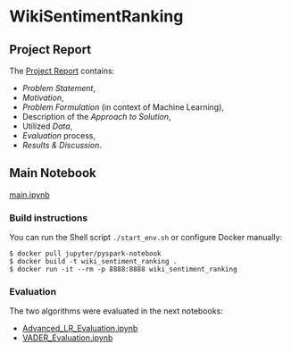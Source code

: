 # WikiSentimentRanking

## Project Report

The [Project Report](https://github.com/OlehOnyshchak/WikiSentimentRanking/blob/master/Project%20Report.ipynb) contains: 
- *Problem Statement*,
- *Motivation*, 
- *Problem Formulation* (in context of Machine Learning), 
- Description of the *Approach to Solution*, 
- Utilized *Data*, 
- *Evaluation* process, 
- *Results & Discussion*.

## Main Notebook

[main.ipynb](https://github.com/OlehOnyshchak/WikiSentimentRanking/blob/master/main.ipynb)


### Build instructions

You can run the Shell script `./start_env.sh` or configure Docker manually:

```
$ docker pull jupyter/pyspark-notebook
$ docker build -t wiki_sentiment_ranking .
$ docker run -it --rm -p 8888:8888 wiki_sentiment_ranking
```

### Evaluation

The two algorithms were evaluated in the next notebooks:
- [Advanced_LR_Evaluation.ipynb](https://github.com/OlehOnyshchak/WikiSentimentRanking/blob/master/evaluation/Advanced_LR_Evaluation.ipynb)
- [VADER_Evaluation.ipynb](https://github.com/OlehOnyshchak/WikiSentimentRanking/blob/master/evaluation/VADER_Evaluation.ipynb)
